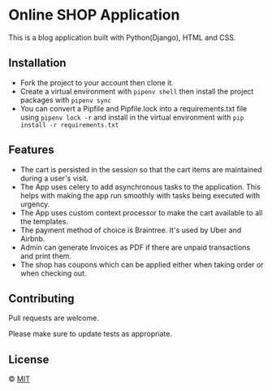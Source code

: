 # Online SHOP Application
 This is a blog application built with Python(Django), HTML and CSS.

## Installation
- Fork the project to your account then clone it.
- Create a virtual environment with `pipenv shell` then install the project packages with `pipenv sync`
- You can convert a Pipfile and Pipfile.lock into a requirements.txt file using `pipenv lock -r` and install in the virtual environment with `pip install -r requirements.txt`

<!--
NB: 
- The project uses a PotsgreSQL Database.
- The App uses trigram similarity so create the extenstion in your db.
```bash
$ psql <db_name>;
$ CREATE EXTENSION pg_trgm;
```
-->
## Features
- The cart is persisted in the session so that the cart items are maintained during a user's visit.
- The App uses celery to add asynchronous tasks to the application. This helps with making the app run smoothly with tasks being executed with urgency.
- The App uses custom context processor to make the cart available to all the templates.
- The payment method of choice is Braintree. It's used by Uber and Airbnb.
- Admin can generate Invoices as PDF if there are unpaid transactions and print them.
- The shop has coupons which can be applied either when taking order or when checking out.

<!-- ![alt text for screen readers](./static/images/search.png "Search Module"). -->


## Contributing
Pull requests are welcome.

Please make sure to update tests as appropriate.

## License
&copy; [MIT](https://choosealicense.com/licenses/mit/)
